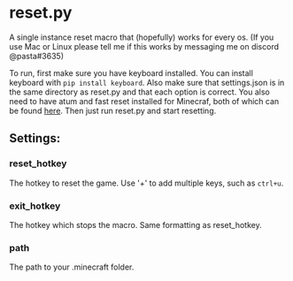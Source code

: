 # reset.py
A single instance reset macro that (hopefully) works for every os. (If you use Mac or Linux please tell me if this works by messaging me on discord @pasta#3635)

To run, first make sure you have keyboard installed.
You can install keyboard with `pip install keyboard`.
Also make sure that settings.json is in the same directory as reset.py and that each option is correct.
You also need to have atum and fast reset installed for Minecraf, both of which can be found [here](https://www.minecraftspeedrunning.com/public-resources/mods).
Then just run reset.py and start resetting.

## Settings:

### reset_hotkey
The hotkey to reset the game. Use '+' to add multiple keys, such as `ctrl+u`.

### exit_hotkey
The hotkey which stops the macro. Same formatting as reset_hotkey.

### path
The path to your .minecraft folder.
